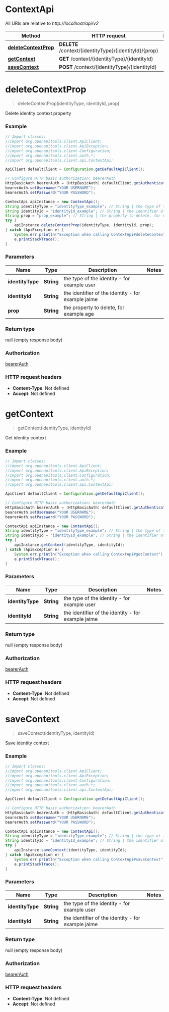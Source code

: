 # ContextApi

All URIs are relative to *http://localhost/api/v2*

Method | HTTP request | Description
------------- | ------------- | -------------
[**deleteContextProp**](ContextApi.md#deleteContextProp) | **DELETE** /context/{identityType}/{identityId}/{prop} | 
[**getContext**](ContextApi.md#getContext) | **GET** /context/{identityType}/{identityId} | 
[**saveContext**](ContextApi.md#saveContext) | **POST** /context/{identityType}/{identityId} | 


<a name="deleteContextProp"></a>
# **deleteContextProp**
> deleteContextProp(identityType, identityId, prop)



Delete identity context property

### Example
```java
// Import classes:
//import org.openapitools.client.ApiClient;
//import org.openapitools.client.ApiException;
//import org.openapitools.client.Configuration;
//import org.openapitools.client.auth.*;
//import org.openapitools.client.api.ContextApi;

ApiClient defaultClient = Configuration.getDefaultApiClient();

// Configure HTTP basic authorization: bearerAuth
HttpBasicAuth bearerAuth = (HttpBasicAuth) defaultClient.getAuthentication("bearerAuth");
bearerAuth.setUsername("YOUR USERNAME");
bearerAuth.setPassword("YOUR PASSWORD");

ContextApi apiInstance = new ContextApi();
String identityType = "identityType_example"; // String | the type of the identity - for example user
String identityId = "identityId_example"; // String | the identifier of the identity - for example jaime
String prop = "prop_example"; // String | the property to delete, for example age
try {
    apiInstance.deleteContextProp(identityType, identityId, prop);
} catch (ApiException e) {
    System.err.println("Exception when calling ContextApi#deleteContextProp");
    e.printStackTrace();
}
```

### Parameters

Name | Type | Description  | Notes
------------- | ------------- | ------------- | -------------
 **identityType** | **String**| the type of the identity - for example user |
 **identityId** | **String**| the identifier of the identity - for example jaime |
 **prop** | **String**| the property to delete, for example age |

### Return type

null (empty response body)

### Authorization

[bearerAuth](../README.md#bearerAuth)

### HTTP request headers

 - **Content-Type**: Not defined
 - **Accept**: Not defined

<a name="getContext"></a>
# **getContext**
> getContext(identityType, identityId)



Get identity context

### Example
```java
// Import classes:
//import org.openapitools.client.ApiClient;
//import org.openapitools.client.ApiException;
//import org.openapitools.client.Configuration;
//import org.openapitools.client.auth.*;
//import org.openapitools.client.api.ContextApi;

ApiClient defaultClient = Configuration.getDefaultApiClient();

// Configure HTTP basic authorization: bearerAuth
HttpBasicAuth bearerAuth = (HttpBasicAuth) defaultClient.getAuthentication("bearerAuth");
bearerAuth.setUsername("YOUR USERNAME");
bearerAuth.setPassword("YOUR PASSWORD");

ContextApi apiInstance = new ContextApi();
String identityType = "identityType_example"; // String | the type of the identity - for example user
String identityId = "identityId_example"; // String | the identifier of the identity - for example jaime
try {
    apiInstance.getContext(identityType, identityId);
} catch (ApiException e) {
    System.err.println("Exception when calling ContextApi#getContext");
    e.printStackTrace();
}
```

### Parameters

Name | Type | Description  | Notes
------------- | ------------- | ------------- | -------------
 **identityType** | **String**| the type of the identity - for example user |
 **identityId** | **String**| the identifier of the identity - for example jaime |

### Return type

null (empty response body)

### Authorization

[bearerAuth](../README.md#bearerAuth)

### HTTP request headers

 - **Content-Type**: Not defined
 - **Accept**: Not defined

<a name="saveContext"></a>
# **saveContext**
> saveContext(identityType, identityId)



Save identity context

### Example
```java
// Import classes:
//import org.openapitools.client.ApiClient;
//import org.openapitools.client.ApiException;
//import org.openapitools.client.Configuration;
//import org.openapitools.client.auth.*;
//import org.openapitools.client.api.ContextApi;

ApiClient defaultClient = Configuration.getDefaultApiClient();

// Configure HTTP basic authorization: bearerAuth
HttpBasicAuth bearerAuth = (HttpBasicAuth) defaultClient.getAuthentication("bearerAuth");
bearerAuth.setUsername("YOUR USERNAME");
bearerAuth.setPassword("YOUR PASSWORD");

ContextApi apiInstance = new ContextApi();
String identityType = "identityType_example"; // String | the type of the identity - for example user
String identityId = "identityId_example"; // String | the identifier of the identity - for example jaime
try {
    apiInstance.saveContext(identityType, identityId);
} catch (ApiException e) {
    System.err.println("Exception when calling ContextApi#saveContext");
    e.printStackTrace();
}
```

### Parameters

Name | Type | Description  | Notes
------------- | ------------- | ------------- | -------------
 **identityType** | **String**| the type of the identity - for example user |
 **identityId** | **String**| the identifier of the identity - for example jaime |

### Return type

null (empty response body)

### Authorization

[bearerAuth](../README.md#bearerAuth)

### HTTP request headers

 - **Content-Type**: Not defined
 - **Accept**: Not defined

